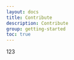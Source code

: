 ```yaml
---
layout: docs
title: Contribute
description: Contribute
group: getting-started
toc: true
---
```


123
